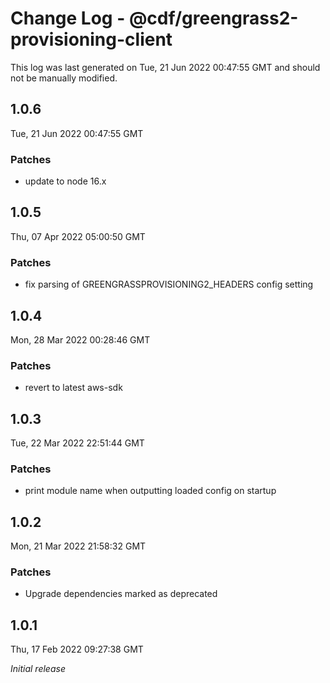 # Change Log - @cdf/greengrass2-provisioning-client

This log was last generated on Tue, 21 Jun 2022 00:47:55 GMT and should not be manually modified.

## 1.0.6

Tue, 21 Jun 2022 00:47:55 GMT

### Patches

- update to node 16.x

## 1.0.5

Thu, 07 Apr 2022 05:00:50 GMT

### Patches

- fix parsing of GREENGRASSPROVISIONING2_HEADERS config setting

## 1.0.4

Mon, 28 Mar 2022 00:28:46 GMT

### Patches

- revert to latest aws-sdk

## 1.0.3

Tue, 22 Mar 2022 22:51:44 GMT

### Patches

- print module name when outputting loaded config on startup

## 1.0.2

Mon, 21 Mar 2022 21:58:32 GMT

### Patches

- Upgrade dependencies marked as deprecated

## 1.0.1

Thu, 17 Feb 2022 09:27:38 GMT

_Initial release_
